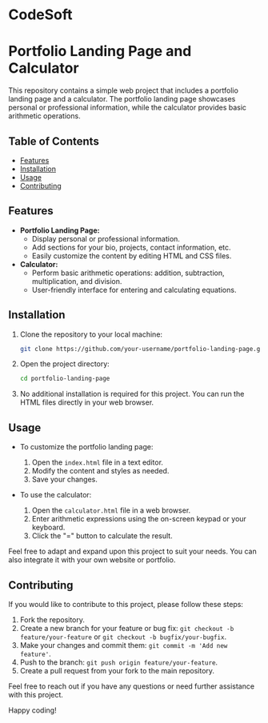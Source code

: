 # CodeSoft

# Portfolio Landing Page and Calculator

This repository contains a simple web project that includes a portfolio landing page and a calculator. The portfolio landing page showcases  personal or professional information, while the calculator provides basic arithmetic operations.

## Table of Contents

- [Features](#features)
- [Installation](#installation)
- [Usage](#usage)
- [Contributing](#contributing)


## Features

- **Portfolio Landing Page:**
  - Display  personal or professional information.
  - Add sections for your bio, projects, contact information, etc.
  - Easily customize the content by editing HTML and CSS files.
- **Calculator:**
  - Perform basic arithmetic operations: addition, subtraction, multiplication, and division.
  - User-friendly interface for entering and calculating equations.

## Installation

1. Clone the repository to your local machine:

   ```bash
   git clone https://github.com/your-username/portfolio-landing-page.git
   ```

2. Open the project directory:

   ```bash
   cd portfolio-landing-page
   ```

3. No additional installation is required for this project. You can run the HTML files directly in your web browser.

## Usage

- To customize the portfolio landing page:
  1. Open the `index.html` file in a text editor.
  2. Modify the content and styles as needed.
  3. Save your changes.

- To use the calculator:
  1. Open the `calculator.html` file in a web browser.
  2. Enter arithmetic expressions using the on-screen keypad or your keyboard.
  3. Click the "=" button to calculate the result.

Feel free to adapt and expand upon this project to suit your needs. You can also integrate it with your own website or portfolio.

## Contributing

If you would like to contribute to this project, please follow these steps:

1. Fork the repository.
2. Create a new branch for your feature or bug fix: `git checkout -b feature/your-feature` or `git checkout -b bugfix/your-bugfix`.
3. Make your changes and commit them: `git commit -m 'Add new feature'`.
4. Push to the branch: `git push origin feature/your-feature`.
5. Create a pull request from your fork to the main repository.



Feel free to reach out if you have any questions or need further assistance with this project.

Happy coding!
